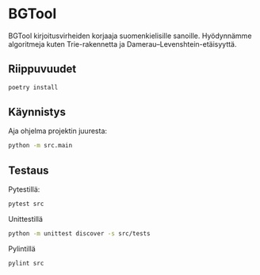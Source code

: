 # BGTool
BGTool kirjoitusvirheiden korjaaja suomenkielisille sanoille. Hyödynnämme algoritmeja kuten Trie-rakennetta ja Damerau–Levenshtein-etäisyyttä. 

## Riippuvuudet
```bash
poetry install
```
## Käynnistys
Aja ohjelma projektin juuresta:
```bash
python -m src.main
```

## Testaus
Pytestillä:
```bash
pytest src
```

Unittestillä
```bash
python -m unittest discover -s src/tests
```

Pylintillä
```bash
pylint src
```